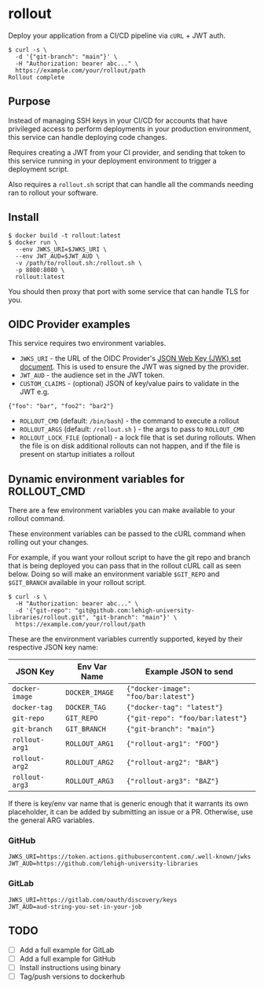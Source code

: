 # rollout

Deploy your application from a CI/CD pipeline via `cURL` + JWT auth.

```
$ curl -s \
  -d '{"git-branch": "main"}' \
  -H "Authorization: bearer abc..." \
  https://example.com/your/rollout/path
Rollout complete
```

## Purpose

Instead of managing SSH keys in your CI/CD for accounts that have privileged access to perform deployments in your production environment, this service can handle deploying code changes.

Requires creating a JWT from your CI provider, and sending that token to this service running in your deployment environment to trigger a deployment script.

Also requires a `rollout.sh` script that can handle all the commands needing ran to rollout your software.

## Install

```
$ docker build -t rollout:latest
$ docker run \
  --env JWKS_URI=$JWKS_URI \
  --env JWT_AUD=$JWT_AUD \
  -v /path/to/rollout.sh:/rollout.sh \
  -p 8080:8080 \
  rollout:latest
```

You should then proxy that port with some service that can handle TLS for you.

## OIDC Provider examples

This service requires two environment variables.

- `JWKS_URI` - the URL of the OIDC Provider's [JSON Web Key (JWK) set document](https://www.rfc-editor.org/info/rfc7517). This is used to ensure the JWT was signed by the provider.
- `JWT_AUD` - the audience set in the JWT token.
- `CUSTOM_CLAIMS` - (optional) JSON of key/value pairs to validate in the JWT e.g.
```
{"foo": "bar", "foo2": "bar2"}
```
- `ROLLOUT_CMD` (default: `/bin/bash`) - the command to execute a rollout
- `ROLLOUT_ARGS` (default: `/rollout.sh` ) - the args to pass to `ROLLOUT_CMD`
- `ROLLOUT_LOCK_FILE` (optional) - a lock file that is set during rollouts. When the file is on disk additional rollouts can not happen, and if the file is present on startup initiates a rollout

## Dynamic environment variables for ROLLOUT_CMD

There are a few environment variables you can make available to your rollout command.

These environment variables can be passed to the cURL command when rolling out your changes.

For example, if you want your rollout script to have the git repo and branch that is being deployed you can pass that in the rollout cURL call as seen below. Doing so will make an environment variable `$GIT_REPO` and `$GIT_BRANCH` available in your rollout script.

```
$ curl -s \
  -H "Authorization: bearer abc..." \
  -d '{"git-repo": "git@github.com:lehigh-university-libraries/rollout.git", "git-branch": "main"}' \
  https://example.com/your/rollout/path
```

These are the environment variables currently supported, keyed by their respective JSON key name:

| JSON Key       | Env Var Name  | Example JSON to send                 |
|----------------|---------------| -------------------------------------
| `docker-image` | `DOCKER_IMAGE`| `{"docker-image": "foo/bar:latest"}` |
| `docker-tag`   | `DOCKER_TAG`  | `{"docker-tag": "latest"}`           |
| `git-repo`     | `GIT_REPO`    | `{"git-repo": "foo/bar:latest"}`         |
| `git-branch`   | `GIT_BRANCH`  | `{"git-branch": "main"}`             |
| `rollout-arg1` | `ROLLOUT_ARG1`| `{"rollout-arg1": "FOO"}`            |
| `rollout-arg2` | `ROLLOUT_ARG2`| `{"rollout-arg2": "BAR"}`            |
| `rollout-arg3` | `ROLLOUT_ARG3`| `{"rollout-arg3": "BAZ"}`            |

If there is key/env var name that is generic enough that it warrants its own placeholder, it can be added by submitting an issue or a PR. Otherwise, use the general ARG variables.

### GitHub

```
JWKS_URI=https://token.actions.githubusercontent.com/.well-known/jwks
JWT_AUD=https://github.com/lehigh-university-libraries
```

### GitLab

```
JWKS_URI=https://gitlab.com/oauth/discovery/keys
JWT_AUD=aud-string-you-set-in-your-job
```

## TODO

- [ ] Add a full example for GitLab
- [ ] Add a full example for GitHub
- [ ] Install instructions using binary
- [ ] Tag/push versions to dockerhub

